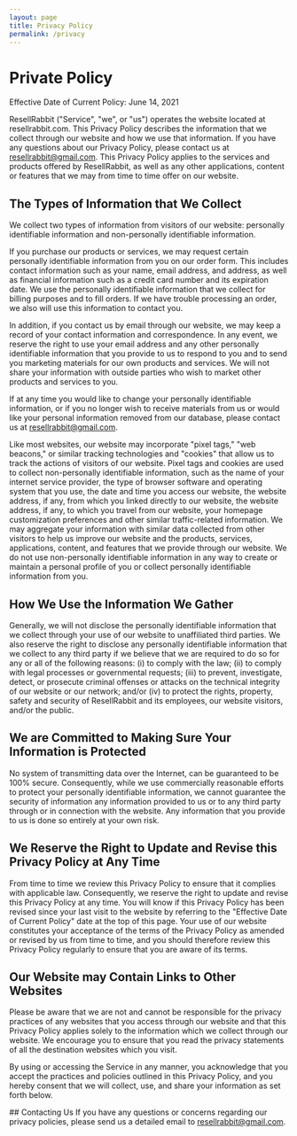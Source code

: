 ```yaml
---
layout: page
title: Privacy Policy
permalink: /privacy
---
```


# Private Policy

Effective Date of Current Policy: June 14, 2021

ResellRabbit ("Service", "we", or "us") operates the website located at resellrabbit.com. This Privacy Policy describes the information that we collect through our website and how we use that information. If you have any questions about our Privacy Policy, please contact us at resellrabbit@gmail.com. This Privacy Policy applies to the services and products offered by ResellRabbit, as well as any other applications, content or features that we may from time to time offer on our website.

## The Types of Information that We Collect
We collect two types of information from visitors of our website: personally identifiable information and non-personally identifiable information.

If you purchase our products or services, we may request certain personally identifiable information from you on our order form. This includes contact information such as your name, email address, and address, as well as financial information such as a credit card number and its expiration date. We use the personally identifiable information that we collect for billing purposes and to fill orders. If we have trouble processing an order, we also will use this information to contact you.

In addition, if you contact us by email through our website, we may keep a record of your contact information and correspondence. In any event, we reserve the right to use your email address and any other personally identifiable information that you provide to us to respond to you and to send you marketing materials for our own products and services. We will not share your information with outside parties who wish to market other products and services to you.

If at any time you would like to change your personally identifiable information, or if you no longer wish to receive materials from us or would like your personal information removed from our database, please contact us at resellrabbit@gmail.com. 

Like most websites, our website may incorporate "pixel tags," "web beacons," or similar tracking technologies and "cookies" that allow us to track the actions of visitors of our website. Pixel tags and cookies are used to collect non-personally identifiable information, such as the name of your internet service provider, the type of browser software and operating system that you use, the date and time you access our website, the website address, if any, from which you linked directly to our website, the website address, if any, to which you travel from our website, your homepage customization preferences and other similar traffic-related information. We may aggregate your information with similar data collected from other visitors to help us improve our website and the products, services, applications, content, and features that we provide through our website. We do not use non-personally identifiable information in any way to create or maintain a personal profile of you or collect personally identifiable information from you.

## How We Use the Information We Gather
Generally, we will not disclose the personally identifiable information that we collect through your use of our website to unaffiliated third parties. We also reserve the right to disclose any personally identifiable information that we collect to any third party if we believe that we are required to do so for any or all of the following reasons: (i) to comply with the law; (ii) to comply with legal processes or governmental requests; (iii) to prevent, investigate, detect, or prosecute criminal offenses or attacks on the technical integrity of our website or our network; and/or (iv) to protect the rights, property, safety and security of ResellRabbit and its employees, our website visitors, and/or the public.

## We are Committed to Making Sure Your Information is Protected
No system of transmitting data over the Internet, can be guaranteed to be 100% secure. Consequently, while we use commercially reasonable efforts to protect your personally identifiable information, we cannot guarantee the security of information any information provided to us or to any third party through or in connection with the website. Any information that you provide to us is done so entirely at your own risk.

## We Reserve the Right to Update and Revise this Privacy Policy at Any Time
From time to time we review this Privacy Policy to ensure that it complies with applicable law. Consequently, we reserve the right to update and revise this Privacy Policy at any time. You will know if this Privacy Policy has been revised since your last visit to the website by referring to the "Effective Date of Current Policy" date at the top of this page. Your use of our website constitutes your acceptance of the terms of the Privacy Policy as amended or revised by us from time to time, and you should therefore review this Privacy Policy regularly to ensure that you are aware of its terms.

## Our Website may Contain Links to Other Websites
Please be aware that we are not and cannot be responsible for the privacy practices of any websites that you access through our website and that this Privacy Policy applies solely to the information which we collect through our website. We encourage you to ensure that you read the privacy statements of all the destination websites which you visit.

By using or accessing the Service in any manner, you acknowledge that you accept the practices and policies outlined in this Privacy Policy, and you hereby consent that we will collect, use, and share your information as set forth below.

‍## Contacting Us
If you have any questions or concerns regarding our privacy policies, please send us a detailed email to resellrabbit@gmail.com.